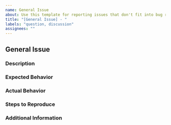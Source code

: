 ```yaml
---
name: General Issue
about: Use this template for reporting issues that don't fit into bug reports or feature requests.
title: "[General Issue] - "
labels: "question, discussion"
assignees: ""
---
```


## General Issue

### Description
<!-- Provide a detailed description of the issue or question. -->

### Expected Behavior
<!-- Describe what behavior you expected to observe. -->

### Actual Behavior
<!-- Describe what behavior you observed instead. -->

### Steps to Reproduce
<!-- If applicable, list the steps to reproduce the issue. -->

### Additional Information
<!-- Include any other details, logs, screenshots, etc., that might be useful for understanding the issue. -->
